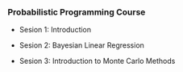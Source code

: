 ### Probabilistic Programming Course

* Sesion 1: Introduction

* Sesion 2: Bayesian Linear Regression

* Sesion 3: Introduction to Monte Carlo Methods
